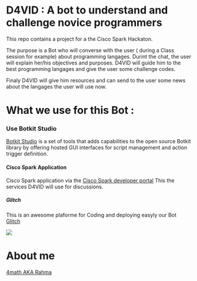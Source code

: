 # D4VID : A bot to understand and challenge novice programmers

This repo contains a project for a the Cisco Spark Hackaton.

The purpose is a Bot who will converse with the user ( during a Class session for example) about programming langages.
Durint the chat, the user will explain her/his objectives and purposes. D4VID will guide him to the best programming langages and give the user some challenge codes.

Finaly D4VID will give him resources and can send to the user some news about the langages the user will use now.


# What we use for this Bot :


### Use Botkit Studio
[Botkit Studio](https://studio.botkit.ai/signup?code=ciscoglitch) is a set of tools that adds capabilities to the open source Botkit library by offering hosted GUI interfaces for script management and action trigger definition. 



#### Cisco Spark Application 
 Cisco Spark application via the [Cisco Spark developer portal](https://developer.ciscospark.com/)
 This the services D4VID will use for discussions. 


##### Glitch

This is an awesome plaforme for Coding and deploying easyly our Bot
[Glitch](https://glitch.com/about/)


<img src = "http://i.imgur.com/twBt8kg.png"></img>

# About me

[4math AKA Rahma](http://rahma.io)